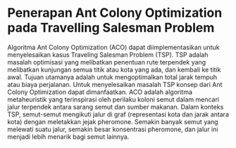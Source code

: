 # Penerapan Ant Colony Optimization pada Travelling Salesman Problem

Algoritma Ant Colony Optimization (ACO) dapat diimplementasikan untuk menyelesaikan kasus Traveling Salesman Problem (TSP). TSP adalah masalah optimisasi yang melibatkan penentuan rute terpendek yang melibatkan kunjungan semua titik atau kota yang ada, dan kembali ke titik awal. Tujuan utamanya adalah untuk mengoptimalkan total jarak tempuh atau biaya perjalanan. Untuk menyelesaikan masalah TSP konsep dari Ant Colony Optimization dapat dimanfaatkan. ACO adalah algoritma metaheuristik yang terinspirasi oleh perilaku koloni semut dalam mencari jalur terpendek antara sarang semut dan sumber makanan. Dalam konteks TSP, semut-semut mengikuti jalur di graf (representasi kota dan jarak antara kota) dengan meletakkan jejak pheromone. Semakin banyak semut yang melewati suatu jalur, semakin besar konsentrasi pheromone, dan jalur ini menjadi lebih menarik bagi semut lainnya.
